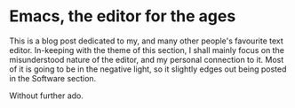 # Emacs, the editor for the ages

This is a blog post dedicated to my, and many other people's favourite text editor. In-keeping with the theme of this section, I shall mainly focus on the misunderstood nature of the editor, and my personal connection to it. Most of it is going to be in the negative light, so it slightly edges out being posted in the Software section.

Without further ado. 

